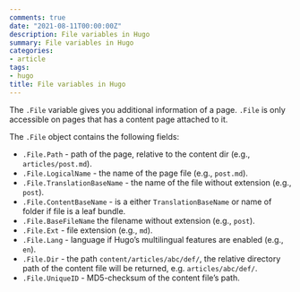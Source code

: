 ```yaml
---
comments: true
date: "2021-08-11T00:00:00Z"
description: File variables in Hugo
summary: File variables in Hugo
categories:
- article
tags:
- hugo
title: File variables in Hugo
---
```


The `.File` variable gives you additional information of a page. `.File` is only accessible on pages that has a content page attached to it.

The `.File` object contains the following fields:

- `.File.Path` -  path of the page, relative to the content dir (e.g., `articles/post.md`).
- `.File.LogicalName` - the name of the page file (e.g., `post.md`).
- `.File.TranslationBaseName` - the name of the file without extension (e.g., `post`).
- `.File.ContentBaseName` - is a either `TranslationBaseName` or name of folder if file is a leaf bundle.
- `.File.BaseFileName` the filename without extension (e.g., `post`).
- `.File.Ext` - file extension (e.g., `md`).
- `.File.Lang` - language if Hugo’s multilingual features are enabled (e.g., `en`).
- `.File.Dir` - the path `content/articles/abc/def/`, the relative directory path of the content file will be returned, e.g. `articles/abc/def/`.
- `.File.UniqueID` - MD5-checksum of the content file’s path.





